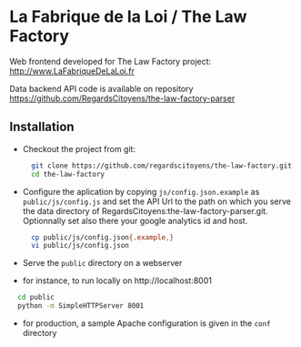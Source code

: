 La Fabrique de la Loi / The Law Factory
=======================================

Web frontend developed for The Law Factory project: http://www.LaFabriqueDeLaLoi.fr

Data backend API code is available on repository https://github.com/RegardsCitoyens/the-law-factory-parser

## Installation

* Checkout the project from git:

  ```bash
    git clone https://github.com/regardscitoyens/the-law-factory.git
    cd the-law-factory
  ```

* Configure the aplication by copying ```js/config.json.example``` as ```public/js/config.js``` and set the API Url to the path on which you serve the data directory of RegardsCitoyens:the-law-factory-parser.git. Optionnally set also there your google analytics id and host.

  ```bash
    cp public/js/config.json{.example,}
    vi public/js/config.json
  ```

* Serve the ```public``` directory on a webserver
 - for instance, to run locally on http://localhost:8001

  ```bash
    cd public
    python -m SimpleHTTPServer 8001
  ```

 - for production, a sample Apache configuration is given in the ```conf``` directory

